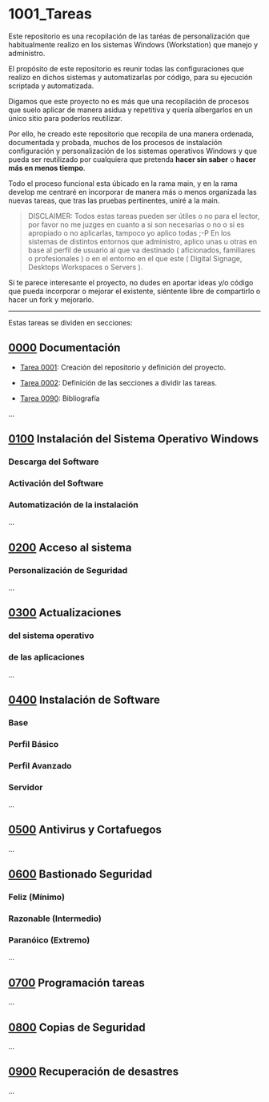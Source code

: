 # 1001_Tareas

Este repositorio es una recopilación de las taréas de personalización que habitualmente realizo en los sistemas Windows (Workstation) que manejo y administro.

El propósito de este repositorio es reunir todas las configuraciones que realizo en dichos sistemas y automatizarlas por código, para su ejecución scriptada y automatizada.

Digamos que este proyecto no es más que una recopilación de procesos que suelo aplicar de manera asidua y repetitiva y quería albergarlos en un único sitio para poderlos reutilizar.

Por ello, he creado este repositorio que recopila de una manera ordenada, documentada y probada, muchos de los procesos de instalación configuración y personalización de los sistemas operativos Windows y que pueda ser reutilizado por cualquiera que pretenda **hacer sin saber** o  **hacer más en menos tiempo**.

Todo el proceso funcional esta úbicado en la rama main, y en la rama develop me centraré en incorporar de manera más o menos organizada las nuevas tareas, que tras las pruebas pertinentes, uniré a la main.

> DISCLAIMER: Todos estas tareas pueden ser útiles o no para el lector, por favor no me juzges en cuanto a si son necesarias o no o si es apropiado o no aplicarlas, tampoco yo aplico todas ;-P
En los sistemas de distintos entornos que administro, aplico unas u otras en base al perfil de usuario al que va destinado ( aficionados, familiares o profesionales ) o en el entorno en el que este ( Digital Signage, Desktops Workspaces o Servers ).


Si te parece interesante el proyecto, no dudes en aportar ideas y/o código que pueda incorporar o mejorar el existente, siéntente libre de compartirlo o hacer un fork y mejorarlo.

---

Estas tareas se dividen en secciones:

## [0000](#0000-documentación) Documentación

- [Tarea 0001](./0000/0001-Creacion_del_repositorio_y_definicion_del_proyecto.md): Creación del repositorio y definición del proyecto. 


- [Tarea 0002](./0000/0002-Definicion_de_las_secciones_a_dividir_las_tareas.md): Definición de las secciones a dividir las tareas.
- [Tarea 0090](./0000/0090-Bibliografia.md): Bibliografía

...

## [0100](#0100-instalación-del-sistema-operativo-windows) Instalación del Sistema Operativo Windows

  ### Descarga del Software
  ### Activación del Software
  ### Automatización de la instalación

...

## [0200](#0200-acceso-al-sistema) Acceso al sistema
  ### Personalización de Seguridad

...

## [0300](#0300-actualizaciones) Actualizaciones
### del sistema operativo
### de las aplicaciones

...

## [0400](#0400-instalación-de-software) Instalación de Software
  ### Base
  ### Perfil Básico
  ### Perfil Avanzado
  ### Servidor

...  

## [0500](#0500-antivirus-y-cortafuegos) Antivirus y Cortafuegos

...

## [0600](#0600-bastionado-seguridad) Bastionado Seguridad 
  ### Feliz (Mínimo)
  ### Razonable (Intermedio)
  ### Paranóico (Extremo)

...

## [0700](#0700-programación-tareas) Programación tareas 

...

## [0800](#0800-copias-de-seguridad) Copias de Seguridad

...

## [0900](#0900-recuperación-de-desastres) Recuperación de desastres

... 
